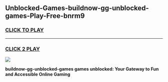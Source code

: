 
## Unblocked-Games-buildnow-gg-unblocked-games-Play-Free-bnrm9
<h3>
<a href="https://premium76.site?title=buildnow-gg-unblocked-games&ref=17A">CLICK TO PLAY</a></h3>
<hr>

<h3>
<a href="https://premium76.site?title=buildnow-gg-unblocked-games&ref=17A">CLICK 2 PLAY</a>
  
</h3>

<a href="https://premium76.site?title=buildnow-gg-unblocked-games&ref=17A"><img src="https://clearcache.store/games.png"></a>


**buildnow-gg-unblocked-games games unblocked: Your Gateway to Fun and Accessible Online Gaming**
